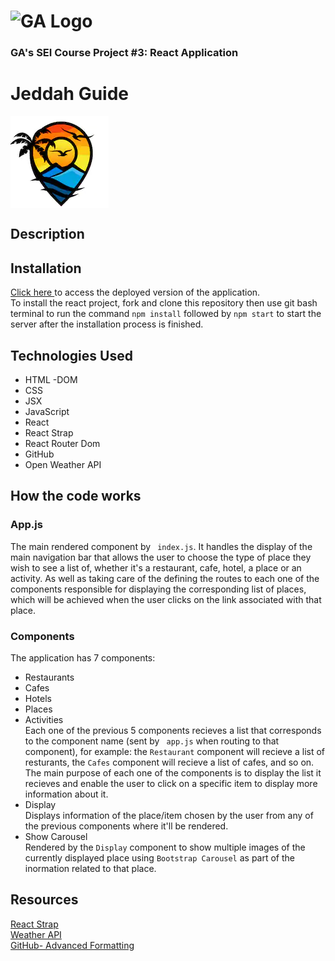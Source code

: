 # ![GA Logo](https://ga-dash.s3.amazonaws.com/production/assets/logo-9f88ae6c9c3871690e33280fcf557f33.png) 

### GA's SEI Course Project #3: React Application

# Jeddah Guide 
<img align="center" src="Jeddah_Guide_Logo.PNG"></img>

## Description


## Installation
<a href="google.com"> Click here </a> to access the deployed version of the application. <br>
To install the react project, fork and clone this repository then use git bash terminal to run the command
``` npm install ``` followed by ``` npm start ``` to start the server after the installation process is finished.

## Technologies Used
* HTML -DOM
* CSS
* JSX
* JavaScript
* React
* React Strap
* React Router Dom
* GitHub
* Open Weather API


## How the code works
### App.js
The main rendered component by ``` index.js```. It handles the display of the main navigation bar that allows the user to choose the type of place they wish to see a list of, whether it's a restaurant, cafe, hotel, a place or an activity. As well as taking care of the defining the routes to each one of the components responsible for displaying the corresponding list of places, which will be achieved when the user clicks on the link associated with that place.

### Components
The application has 7 components:
  * Restaurants
  * Cafes
  * Hotels
  * Places
  * Activities
<br>Each one of the previous 5 components recieves a list that corresponds to the component name (sent by ``` app.js``` when routing to that component), for example: the ``` Restaurant ``` component will recieve a list of resturants, the ``` Cafes ``` component will recieve a list of cafes, and so on.
<br>The main purpose of each one of the components is to display the list it recieves and enable the user to click on a specific item to display more information about it.
* Display
<br> Displays information of the place/item chosen by the user from any of the previous components where it'll be rendered.
* Show Carousel
<br> Rendered by the ``` Display ``` component to show multiple images of the currently displayed place using ``` Bootstrap Carousel ``` as part of the inormation related to that place.


## Resources
<a href="https://reactstrap.github.io"> React Strap </a> <br>
<a href="https://openweathermap.org/api"> Weather API </a> <br>
<a href="https://help.github.com/en/github/writing-on-github/working-with-advanced-formatting"> GitHub- Advanced Formatting</a><br> 
